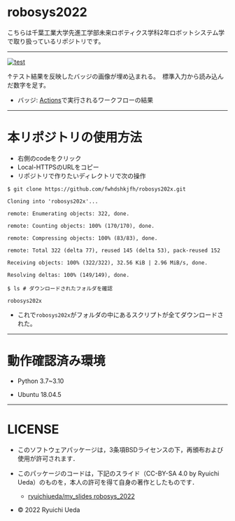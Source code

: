 # robosys2022
こちらは千葉工業大学先進工学部未来ロボティクス学科2年ロボットシステム学で取り扱っているリポジトリです。
___

[![test](https://github.com/fwhdshkjfh/robosys202x/actions/workflows/test.yml/badge.svg)](https://github.com/fwhdshkjfh/robosys202x/actions/workflows/test.yml)

↑テスト結果を反映したバッジの画像が埋め込まれる。　標準入力から読み込んだ数字を足す。

* バッジ: [Actions](https://github.com/fwhdshkjfh/robosys202x/actions)で実行されるワークフローの結果
___

# 本リポジトリの使用方法

* 右側のcodeをクリック
* Local-HTTPSのURLをコピー
* リポジトリで作りたいディレクトリで次の操作

```$ git clone https://github.com/fwhdshkjfh/robosys202x.git```

```Cloning into 'robosys202x'...```

```remote: Enumerating objects: 322, done.```

```remote: Counting objects: 100% (170/170), done.```

```remote: Compressing objects: 100% (83/83), done.```

```remote: Total 322 (delta 77), reused 145 (delta 53), pack-reused 152```

```Receiving objects: 100% (322/322), 32.56 KiB | 2.96 MiB/s, done.```

```Resolving deltas: 100% (149/149), done.```

```$ ls # ダウンロードされたフォルダを確認```

```robosys202x```

* これで`robosys202x`がフォルダの中にあるスクリプトが全てダウンロードされた。

___

#  動作確認済み環境

* Python 3.7~3.10

* Ubuntu 18.04.5


___

# LICENSE

 * このソフトウェアパッケージは，3条項BSDライセンスの下，再頒布および使用が許可されます．

  * このパッケージのコードは，下記のスライド（CC-BY-SA 4.0 by Ryuichi Ueda）のものを，本人の許可を得て自身の著作としたものです．

      * [ryuichiueda/my_slides robosys_2022](https://github.com/ryuichiueda/my_slides/tree/master/robosys_2022)
  
  * © 2022 Ryuichi Ueda 


  






 


